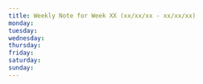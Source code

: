 ```yaml
---
title: Weekly Note for Week XX (xx/xx/xx - xx/xx/xx)
monday: 
tuesday: 
wednesday: 
thursday: 
friday: 
saturday: 
sunday:
---
```

